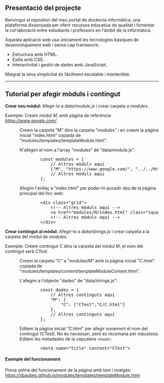 ## Presentació del projecte

Benvingut al repositori del meu portal de docència informàtica,
una plataforma dissenyada per oferir recursos educatius de qualitat i fomentar la col·laboració entre estudiants i professors en l'àmbit de la informàtica.

Aquesta aplicació web usa únicament les tecnologies bàsiques de desenvolupament web i sense cap framework:
- Estructura amb HTML.
- Estils amb CSS.
- Interactivitat i gestió de dades amb JavaScript.

Malgrat la seva simplicitat és fàcilment escalable i mantenible.

---

## Tutorial per afegir mòduls i contingut

**Crear nou mòdul:** Afegir-lo a *data/module.js* i crear carpeta a *modules*.

Exemple: Creem mòdul *M*, amb pàgina de referència *https://www.google.com/*.
<ol type="1">
	<ul>Creem la carpeta "M" dins la carpeta "modules" i en creem la pàgina inicial "index.html" copiada de "modules/templates/templateModule.html".</ul>
	<ul>
		N'afegim el nom a l'array "modules" de "data/module.js":
		<pre>
		const modules = [
		    // Altres mòduls aquí
		    ["M", "https://www.google.com/", "../../M/index.html"],
		    // Altres mòduls aquí
		]; </pre>
	</ul>
	<ul>
		Afegim l'enllaç a "index.html" per poder-hi accedir des de la pàgina principal del lloc web:
		<pre>
		&lt;div class=&quot;grid&quot;&gt;
		    &lt;!-- Altres mòduls aquí --&gt;
		    &lt;a href=&quot;modules/M/index.html&quot; class=&quot;square&quot;&gt;M&lt;/a&gt;
		    &lt;!-- Altres mòduls aquí --&gt;
		&lt;/div&gt; </pre>
	</ul>
</ol>


**Crear contingut al mòdul:** Afegir-lo a *data/strings.js* i crear carpeta a la carpeta del mòdul de *modules*.

Exemple: Creem contingut *C* dins la carpeta del mòdul *M*, el nom del contingut serà *CTest*.
<ol type="1">
	<ul>Creem la carpeta "C" a "modules/M" amb la pàgina inicial "C.html" copiada de "modules/templates/content/templateModuleContent.html".</ul>
	<ul>
		L'afegim a l'objecte "dades" de "data/strings.js":
		<pre>
		const dades = {
		    // Altres continguts aquí
		    "M": {
		        "C": ["CTest","C/C.html"]
		    },
		    // Altres continguts aquí
		}; </pre>
	</ul>
	<ul>
		Editem la pàgina inicial "C.html" per afegir novament el nom del contingut (CTest). No és necessari, però es recomana per robustesa.
		Editem les metadades de la capçalera <code>&lt;head&gt;</code>: <br>
		<pre>
		&lt;meta name="title" content="CTest"&gt; </pre>	
	</ul>
</ol>

#### Exemple del funcionament

Prova online del funcionament de la pàgina amb text i imatges:
https://xbaubes.github.io/modules/templates/templateModule.html

